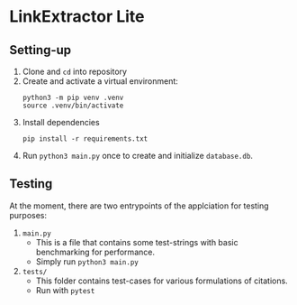 # LinkExtractor Lite

## Setting-up

1. Clone and `cd` into repository
2. Create and activate a virtual environment:
    ```
    python3 -m pip venv .venv
    source .venv/bin/activate
    ```
3. Install dependencies
    ```
    pip install -r requirements.txt
    ```
4. Run `python3 main.py` once to create and initialize `database.db`.

## Testing

At the moment, there are two entrypoints of the applciation for testing purposes:
1. `main.py`
   - This is a file that contains some test-strings with basic benchmarking for performance.
   - Simply run `python3 main.py`
2. `tests/`
   - This folder contains test-cases for various formulations of citations.
   - Run with `pytest`
